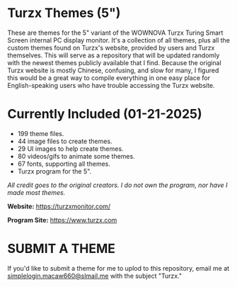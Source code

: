 
# Turzx Themes (5")

These are themes for the 5" variant of the WOWNOVA Turzx Turing Smart Screen internal PC display monitor. It's a collection of all themes, plus all the custom themes found on Turzx's website, provided by users and Turzx themselves. This will serve as a repository that will be updated randomly with the newest themes publicly available that I find. Because the original Turzx website is mostly Chinese, confusing, and slow for many, I figured this would be a great way to compile everything in one easy place for English-speaking users who have trouble accessing the Turzx website. 

# Currently Included (01-21-2025)
- 199 theme files.
- 44 image files to create themes.
- 29 UI images to help create themes.
- 80 videos/gifs to animate some themes.
- 67 fonts, supporting all themes.
- Turzx program for the 5".

*All credit goes to the original creators.
I do not own the program, nor have I made most themes.*

**Website:** https://turzxmonitor.com/

**Program Site:** https://www.turzx.com

# SUBMIT A THEME 
If you'd like to submit a theme for me to uplod to this repository, email me at simplelogin.macaw660@slmail.me with the subject "Turzx."
